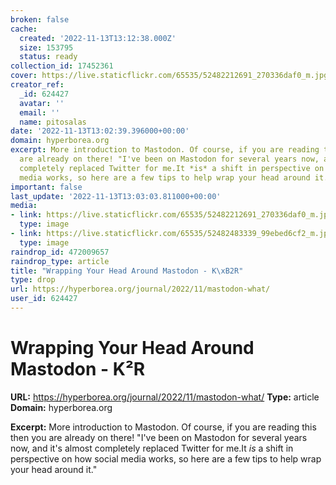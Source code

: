 ```yaml
---
broken: false
cache:
  created: '2022-11-13T13:12:38.000Z'
  size: 153795
  status: ready
collection_id: 17452361
cover: https://live.staticflickr.com/65535/52482212691_270336daf0_m.jpg
creator_ref:
  _id: 624427
  avatar: ''
  email: ''
  name: pitosalas
date: '2022-11-13T13:02:39.396000+00:00'
domain: hyperborea.org
excerpt: More introduction to Mastodon. Of course, if you are reading this then you
  are already on there! "I've been on Mastodon for several years now, and it's almost
  completely replaced Twitter for me.It *is* a shift in perspective on how social
  media works, so here are a few tips to help wrap your head around it."
important: false
last_update: '2022-11-13T13:03:03.811000+00:00'
media:
- link: https://live.staticflickr.com/65535/52482212691_270336daf0_m.jpg
  type: image
- link: https://live.staticflickr.com/65535/52482483339_99ebed6cf2_m.jpg
  type: image
raindrop_id: 472009657
raindrop_type: article
title: "Wrapping Your Head Around Mastodon - K\xB2R"
type: drop
url: https://hyperborea.org/journal/2022/11/mastodon-what/
user_id: 624427
---
```


# Wrapping Your Head Around Mastodon - K²R

**URL:** https://hyperborea.org/journal/2022/11/mastodon-what/
**Type:** article
**Domain:** hyperborea.org

**Excerpt:** More introduction to Mastodon. Of course, if you are reading this then you are already on there! "I've been on Mastodon for several years now, and it's almost completely replaced Twitter for me.It *is* a shift in perspective on how social media works, so here are a few tips to help wrap your head around it."
